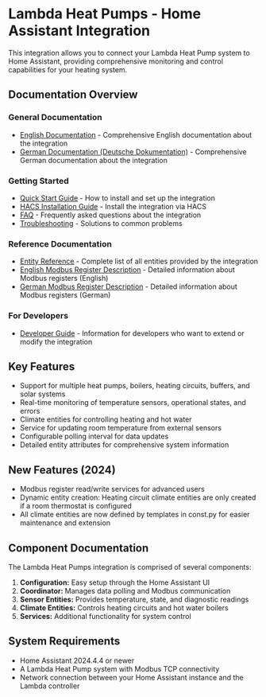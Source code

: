 # Lambda Heat Pumps - Home Assistant Integration

This integration allows you to connect your Lambda Heat Pump system to Home Assistant, providing comprehensive monitoring and control capabilities for your heating system.

## Documentation Overview

### General Documentation
- [English Documentation](lambda_heat_pumps_en.md) - Comprehensive English documentation about the integration
- [German Documentation (Deutsche Dokumentation)](lambda_heat_pumps_de.md) - Comprehensive German documentation about the integration

### Getting Started
- [Quick Start Guide](lambda_heat_pumps_quick_start.md) - How to install and set up the integration
- [HACS Installation Guide](lambda_heat_pumps_hacs_installation.md) - Install the integration via HACS
- [FAQ](lambda_heat_pumps_faq.md) - Frequently asked questions about the integration
- [Troubleshooting](lambda_heat_pumps_troubleshooting.md) - Solutions to common problems

### Reference Documentation
- [Entity Reference](lambda_heat_pumps_entity_reference.md) - Complete list of all entities provided by the integration
- [English Modbus Register Description](lambda_heat_pumps_modbus_register_en.md) - Detailed information about Modbus registers (English)
- [German Modbus Register Description](lambda_heat_pumps_modbus_register_de.md) - Detailed information about Modbus registers (German)

### For Developers
- [Developer Guide](lambda_heat_pumps_developer_guide.md) - Information for developers who want to extend or modify the integration

## Key Features

- Support for multiple heat pumps, boilers, heating circuits, buffers, and solar systems
- Real-time monitoring of temperature sensors, operational states, and errors
- Climate entities for controlling heating and hot water
- Service for updating room temperature from external sensors
- Configurable polling interval for data updates
- Detailed entity attributes for comprehensive system information

## New Features (2024)

- Modbus register read/write services for advanced users
- Dynamic entity creation: Heating circuit climate entities are only created if a room thermostat is configured
- All climate entities are now defined by templates in const.py for easier maintenance and extension

## Component Documentation

The Lambda Heat Pumps integration is comprised of several components:

1. **Configuration:** Easy setup through the Home Assistant UI
2. **Coordinator:** Manages data polling and Modbus communication
3. **Sensor Entities:** Provides temperature, state, and diagnostic readings
4. **Climate Entities:** Controls heating circuits and hot water boilers
5. **Services:** Additional functionality for system control

## System Requirements

- Home Assistant 2024.4.4 or newer
- A Lambda Heat Pump system with Modbus TCP connectivity
- Network connection between your Home Assistant instance and the Lambda controller
